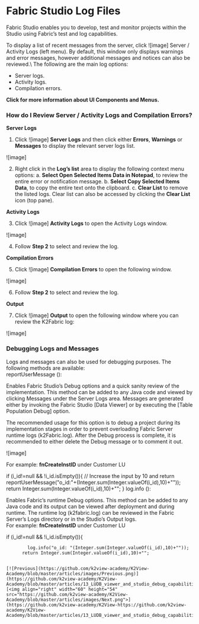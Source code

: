 # Fabric Studio Log Files

Fabric Studio enables you to develop, test and monitor projects within the Studio using Fabric’s test and log capabilities. 

To display a list of recent messages from the server, click
![image] Server / Activity Logs (left menu). By default, this window only displays warnings and error messages, however additional messages and notices can also be reviewed.\ The following are the main log options:
* Server logs.
* Activity logs.
* Compilation errors.

**Click for more information about UI Components and Menus.**

### How do I Review Server / Activity Logs and Compilation Errors?
**Server Logs**
1. Click ![image]  **Server Logs** and then click either **Errors**, **Warnings** or **Messages** to display the relevant server logs list.

![image]

2. Right click in the **Log’s list** area to display the following context menu options:
   a. **Select Open Selected Items Data in Notepad**, to review the entire error or notification message.
   b. **Select Copy Selected Items Data**, to copy the entire text onto the clipboard.
   c. **Clear List** to remove the listed logs. Clear list can also be accessed by clicking the **Clear List** icon (top pane).

**Activity Logs**  

3. Click ![image]  **Activity Logs** to open the Activity Logs window.

![image]

4. Follow **Step 2** to select and review the log. 

**Compilation Errors**

5. Click ![image]  **Compilation Errors** to open the following window. 

![image]

6. Follow **Step 2** to select and review the log. 

**Output**

7. Click ![image]   **Output** to open the following window where you can review the K2Fabric log:

![image]

### Debugging Logs and Messages
 
Logs and messages can also be used for debugging purposes. The following methods are available:\
reportUserMessage ():

Enables Fabric Studio’s Debug options and a quick sanity review of the implementation. This method can be added to any Java code and viewed by clicking Messages under the Server Logs area. Messages are generated either by invoking the Fabric Studio [Data Viewer] or by executing the [Table Population Debug] option.

The recommended usage for this option is to debug a project during its implementation stages in order to prevent overloading Fabric Server runtime logs (k2Fabric.log). After the Debug process is complete, it is recommended to either delete the Debug message or to comment it out. 

![image]

For example: **fnCreateInstID** under Customer LU

 if (i_id!=null && !i_id.isEmpty()){
// Increase the input by 10 and return      
      reportUserMessage("o_id:"+(Integer.sum(Integer.valueOf(i_id),10)+""));
	return Integer.sum(Integer.valueOf(i_id),10)+"";
   }
log.info ():


Enables Fabric’s runtime Debug options. This method can be added to any Java code and its output can be viewed after deployment and during runtime. The runtime log (k2fabric.log) can be reviewed in the Fabric Server’s Logs directory or in the Studio’s Output logs.\
For example: **fnCreateInstID** under Customer LU
 
if (i_id!=null && !i_id.isEmpty()){
```java// Increase the input by 10 and return
        log.info("o_id: "(Integer.sum(Integer.valueOf(i_id),10)+""));
	  return Integer.sum(Integer.valueOf(i_id),10)+"";


[![Previous](https://github.com/k2view-academy/K2View-Academy/blob/master/articles/images/Previous.png)](https://github.com/k2view-academy/K2View-Academy/blob/master/articles/13_LUDB_viewer_and_studio_debug_capabilities/01_data_viewer.md)[<img align="right" width="60" height="54" src="https://github.com/k2view-academy/K2View-Academy/blob/master/articles/images/Next.png">](https://github.com/k2view-academy/K2View-https://github.com/k2view-academy/K2View-Academy/blob/master/articles/13_LUDB_viewer_and_studio_debug_capabilities/03_debug_table_population.mdAcademy/blob/master/articles/13_LUDB_viewer_and_studio_debug_capabilities/02_fabric_studio_log_files.md)





